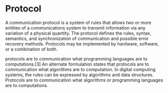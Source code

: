 # Protocol

A communication protocol is a system of rules that allows two or more entities of a communications system to transmit information via any variation of a physical quantity. The protocol defines the rules, syntax, semantics, and synchronization of communication and possible error recovery methods. Protocols may be implemented by hardware, software, or a combination of both.

protocols are to communication what programming languages are to computations.[3] An alternate formulation states that protocols are to communication what algorithms are to computation.
In digital computing systems, the rules can be expressed by algorithms and data structures. Protocols are to communication what algorithms or programming languages are to computations.
